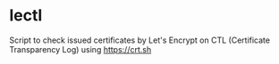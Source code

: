 # lectl
Script to check issued certificates by Let's Encrypt on CTL (Certificate Transparency Log) using https://crt.sh
